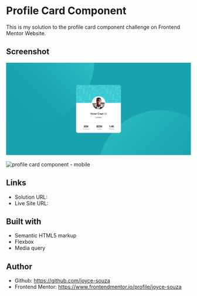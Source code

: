 # Profile Card Component

This is my solution to the profile card component challenge on Frontend Mentor Website.

## Screenshot

![profile card component - desktop](images/screenshot-desktop.png)

![profile card component - mobile](images/screenshot-mobile-1.png)

## Links

- Solution URL: 
- Live Site URL:

## Built with

- Semantic HTML5 markup
- Flexbox
- Media query

## Author

- Github: https://github.com/joyce-souza
- Frontend Mentor: https://www.frontendmentor.io/profile/joyce-souza


